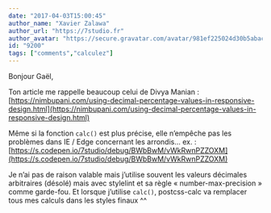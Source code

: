 ```yaml
---
date: "2017-04-03T15:00:45"
author_name: "Xavier Zalawa"
author_url: "https://7studio.fr"
author_avatar: "https://secure.gravatar.com/avatar/981ef225024d30b5abacdb8ee8a76209"
id: "9200"
tags: ["comments","calculez"]
---
```

Bonjour Gaël,

Ton article me rappelle beaucoup celui de Divya Manian : [https://nimbupani.com/using-decimal-percentage-values-in-responsive-design.html](https://nimbupani.com/using-decimal-percentage-values-in-responsive-design.html)

Même si la fonction `calc()` est plus précise, elle n’empêche pas les problèmes dans IE / Edge concernant les arrondis… ex. : [https://s.codepen.io/7studio/debug/BWbBwM/vWkRwnPZZOXM](https://s.codepen.io/7studio/debug/BWbBwM/vWkRwnPZZOXM)

Je n’ai pas de raison valable mais j’utilise souvent les valeurs décimales arbitraires (désolé) mais avec stylelint et sa règle «&nbsp;number-max-precision&nbsp;» comme garde-fou. Et lorsque j’utilise `calc()`, postcss-calc va remplacer tous mes calculs dans les styles finaux ^^
